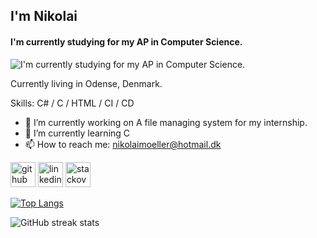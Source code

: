 ## I'm Nikolai
#### I'm currently studying for my AP in Computer Science.
![I'm currently studying for my AP in Computer Science.](https://assets.skyfilabs.com/images/blog/20-best-c-programming-projects-for-beginners.webp)

Currently living in Odense, Denmark.

Skills: C# / C / HTML / CI / CD

- 🔭 I’m currently working on A file managing system for my internship. 
- 🌱 I’m currently learning C 
- 📫 How to reach me: nikolaimoeller@hotmail.dk 


[<img src='https://cdn.jsdelivr.net/npm/simple-icons@3.0.1/icons/github.svg' alt='github' height='40'>](https://github.com/Skadefryd21)  [<img src='https://cdn.jsdelivr.net/npm/simple-icons@3.0.1/icons/linkedin.svg' alt='linkedin' height='40'>](https://www.linkedin.com/in/https://www.linkedin.com/in/nikolai-pedersen-80460b13b//)  [<img src='https://cdn.jsdelivr.net/npm/simple-icons@3.0.1/icons/stackoverflow.svg' alt='stackoverflow' height='40'>](https://stackoverflow.com/users/https://stackoverflow.com/users/20715813/nikolai-m%c3%b8ller)  

[![Top Langs](https://github-readme-stats.vercel.app/api/top-langs/?username=Skadefryd21)](https://github.com/anuraghazra/github-readme-stats)

![GitHub streak stats](https://streak-stats.demolab.com/?user=Skadefryd21)  

